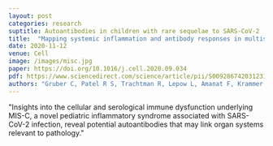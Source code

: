 ```yaml
---
layout: post
categories: research
suptitle: Autoantibodies in children with rare sequelae to SARS-CoV-2 
title:  "Mapping systemic inflammation and antibody responses in multisystem inflammatory syndrome in children (MIS-C)"
date: 2020-11-12
venue: Cell
image: /images/misc.jpg
paper: https://doi.org/10.1016/j.cell.2020.09.034
pdf: https://www.sciencedirect.com/science/article/pii/S0092867420312319/pdfft
authors: "Gruber C, Patel R S, Trachtman R, Lepow L, Amanat F, Krammer F, Wilson K M, Onel K, Geanon D, Tuballes K, Patel M, Mouskas K, <u>O'Donnell T</u>, Merritt E, Simons N, Barcessat V, Del Valle D M, Udondem S, Kang G, Gangadharan S, Ofori-Amanfo G, Laserson U, Rahman A, Kim-Schulze S, Charney A, Gnjatic S, Gelb B D, Merad M, Bogunovic D"
---
```

"Insights into the cellular and serological
immune dysfunction underlying MIS-C, a
novel pediatric inflammatory syndrome
associated with SARS-CoV-2 infection,
reveal potential autoantibodies that may
link organ systems relevant to pathology."
